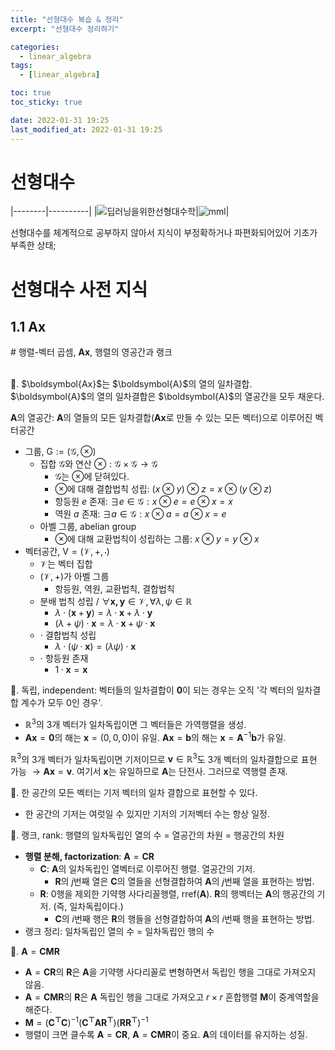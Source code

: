 ```yaml
---
title: "선형대수 복습 & 정리"
excerpt: "선형대수 정리하기"

categories:
  - linear_algebra
tags:
  - [linear_algebra]

toc: true
toc_sticky: true

date: 2022-01-31 19:25
last_modified_at: 2022-01-31 19:25
---
```


# 선형대수

|--------|----------|
|![딥러닝을위한선형대수학](https://www.hanbit.co.kr/data/books/B9479195027_m.jpg)|![mml](https://mml-book.github.io/static/images/mml-book-cover.jpg)|

선형대수를 체계적으로 공부하지 않아서 지식이 부정확하거나 파편화되어있어 기초가 부족한 상태;

# 선형대수 사전 지식

## 1.1 $\boldsymbol{Ax}$

\# 행렬-벡터 곱셈, $\boldsymbol{Ax}$, 행렬의 영공간과 랭크

<br>
🌝. $\boldsymbol{Ax}$는 $\boldsymbol{A}$의 열의 일차결합. $\boldsymbol{A}$의 열의 일차결합은 $\boldsymbol{A}$의 열공간을 모두 채운다.

$\boldsymbol{A}$의 열공간: $\boldsymbol{A}$의 열들의 모든 일차결합($\boldsymbol{Ax}$로 만들 수 있는 모든 벡터)으로 이루어진 벡터공간

* 그룹, $\mathrm{G}:=(\mathcal{G}, \otimes)$
  * 집합 $\mathcal{G}$와 연산 $\otimes:\mathcal{G}\times\mathcal{G}\rightarrow\mathcal{G}$
    * $\mathcal{G}$는 $\otimes$에 닫혀있다.
    * $\otimes$에 대해 결합법칙 성립: $(x\otimes y)\otimes z = x \otimes (y\otimes z)$
    * 항등원 $e$ 존재: $\exists e \in \mathcal{G}: x\otimes e = e\otimes x = x$
    * 역원 $a$ 존재: $\exists a \in \mathcal{G}: x\otimes a = a\otimes x = e$
  * 아벨 그룹, abelian group
    * $\otimes$에 대해 교환법칙이 성립하는 그룹: $x\otimes y = y\otimes x$
* 벡터공간, $\mathrm{V}=(\mathcal{V}, +, \cdot)$
  * $\mathcal{V}$는 벡터 집합
  * $(\mathcal{V}, +)$가 아벨 그룹
    * 항등원, 역원, 교환법칙, 결합법칙
  * 분배 법칙 성립 / $\forall\boldsymbol{x,y}\in\mathcal{V}, \forall\lambda,\psi\in\mathbb{R}$
    * $\lambda\cdot(\boldsymbol{x}+\boldsymbol{y}) = \lambda\cdot\boldsymbol{x}+\lambda\cdot\boldsymbol{y}$
    * $(\lambda+\psi)\cdot\boldsymbol{x}=\lambda\cdot\boldsymbol{x}+\psi\cdot\boldsymbol{x}$
  * $\cdot$ 결합법칙 성립
    * $\lambda\cdot(\psi\cdot\boldsymbol{x})=(\lambda\psi)\cdot\boldsymbol{x}$
  * $\cdot$ 항등원 존재
    * $1\cdot \boldsymbol{x}=\boldsymbol{x}$

🌝. 독립, independent: 벡터들의 일차결합이 $\boldsymbol{0}$이 되는 경우는 오직 '각 벡터의 일차결합 계수가 모두 0인 경우'.
* $\mathbb{R}^3$의 3개 벡터가 일차독립이면 그 벡터들은 가역행렬을 생성.
* $\boldsymbol{Ax}=\boldsymbol{0}$의 해는 $\boldsymbol{x}=(0, 0, 0)$이 유일. $\boldsymbol{Ax}=\boldsymbol{b}$의 해는 $\boldsymbol{x}=\boldsymbol{A}^{-1}\boldsymbol{b}$가 유일.

$\mathbb{R}^3$의 3개 벡터가 일차독립이면 기저이므로 $\boldsymbol{v}\in\mathbb{R}^3$도 3개 벡터의 일차결합으로 표현 가능 $\rightarrow \boldsymbol{Ax}=\boldsymbol{v}$. 여기서 $\boldsymbol{x}$는 유일하므로 $\boldsymbol{A}$는 단전사. 그러므로 역행렬 존재.

🌝. 한 공간의 모든 벡터는 기저 벡터의 일차 결합으로 표현할 수 있다.

* 한 공간의 기저는 여럿일 수 있지만 기저의 기저벡터 수는 항상 일정.

🌝. 랭크, rank: 행렬의 일차독립인 열의 수 = 열공간의 차원 = 행공간의 차원

* **행렬 분해, factorization**: $\boldsymbol{A}=\boldsymbol{CR}$
  * $\boldsymbol{C}$: $\boldsymbol{A}$의 일차독립인 열벡터로 이루어진 행렬. 열공간의 기저.
    * $\boldsymbol{R}$의 $j$번째 열은 $\boldsymbol{C}$의 열들을 선형결합하여 $\boldsymbol{A}$의 $j$번째 열을 표현하는 방법.
  * $\boldsymbol{R}$: 0행을 제외한 기약행 사다리꼴행렬, $\mathrm{rref}(\boldsymbol{A})$. $\boldsymbol{R}$의 행벡터는 $\boldsymbol{A}$의 행공간의 기저. (즉, 일차독립이다.)
    * $\boldsymbol{C}$의 $i$번째 행은 $\boldsymbol{R}$의 행들을 선형결합하여 $\boldsymbol{A}$의 $i$번째 행을 표현하는 방법.
* 랭크 정리: 일차독립인 열의 수 = 일차독립인 행의 수

🌝. $\boldsymbol{A}=\boldsymbol{CMR}$

* $\boldsymbol{A}=\boldsymbol{CR}$의 $\boldsymbol{R}$은 $\boldsymbol{A}$을 기약행 사다리꼴로 변형하면서 독립인 행을 그대로 가져오지 않음. 
* $\boldsymbol{A}=\boldsymbol{CMR}$의 $\boldsymbol{R}$은 $\boldsymbol{A}$ 독립인 행을 그대로 가져오고 $r\times r$ 혼합행렬 $\boldsymbol{M}$이 중계역할을 해준다.
* $\boldsymbol{M}=(\boldsymbol{C^\top C})^{-1}(\boldsymbol{C^\top A R^\top})(\boldsymbol{RR^\top})^{-1}$
* 행렬이 크면 클수록 $\boldsymbol{A}=\boldsymbol{CR}$, $\boldsymbol{A}=\boldsymbol{CMR}$이 중요. $\boldsymbol{A}$의 데이터를 유지하는 성질.